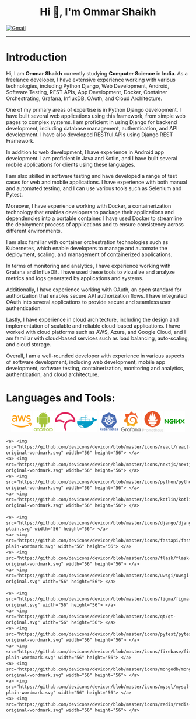 <h1 align="center"> Hi 👋, I'm Ommar Shaikh </h1>

[![Gmail](https://img.shields.io/badge/Gmail-D14836?style=for-the-badge&logo=gmail&logoColor=white)](mailto:ommarshaikh20@gmail.com)
<hr>

<h1 align="left">Introduction</h1>

Hi, I am **Ommar Shaikh** currently studying **Computer Science** in **India**. As a freelance developer, I have extensive experience working with various technologies, including Python Django, Web Development, Android, Software Testing, REST APIs, App Development, Docker, Container Orchestrating, Grafana, InfluxDB, OAuth, and Cloud Architecture.

One of my primary areas of expertise is in Python Django development. I have built several web applications using this framework, from simple web pages to complex systems. I am proficient in using Django for backend development, including database management, authentication, and API development. I have also developed RESTful APIs using Django REST Framework.

In addition to web development, I have experience in Android app development. I am proficient in Java and Kotlin, and I have built several mobile applications for clients using these languages.

I am also skilled in software testing and have developed a range of test cases for web and mobile applications. I have experience with both manual and automated testing, and I can use various tools such as Selenium and Pytest.

Moreover, I have experience working with Docker, a containerization technology that enables developers to package their applications and dependencies into a portable container. I have used Docker to streamline the deployment process of applications and to ensure consistency across different environments.

I am also familiar with container orchestration technologies such as Kubernetes, which enable developers to manage and automate the deployment, scaling, and management of containerized applications.

In terms of monitoring and analytics, I have experience working with Grafana and InfluxDB. I have used these tools to visualize and analyze metrics and logs generated by applications and systems.

Additionally, I have experience working with OAuth, an open standard for authorization that enables secure API authorization flows. I have integrated OAuth into several applications to provide secure and seamless user authentication.

Lastly, I have experience in cloud architecture, including the design and implementation of scalable and reliable cloud-based applications. I have worked with cloud platforms such as AWS, Azure, and Google Cloud, and I am familiar with cloud-based services such as load balancing, auto-scaling, and cloud storage.

Overall, I am a well-rounded developer with experience in various aspects of software development, including web development, mobile app development, software testing, containerization, monitoring and analytics, authentication, and cloud architecture.



<h1 align="left">Languages and Tools:</h1>
<p align="center">
    <a> <img src="https://github.com/devicons/devicon/blob/master/icons/amazonwebservices/amazonwebservices-plain-wordmark.svg" width="56" height="56"> </a>
    <a> <img src="https://github.com/devicons/devicon/blob/master/icons/android/android-plain-wordmark.svg" width="56" height="56"> </a>
    <a> <img src="https://github.com/devicons/devicon/blob/master/icons/codecov/codecov-plain.svg" width="56" height="56"> </a>
    <a> <img src="https://github.com/devicons/devicon/blob/master/icons/docker/docker-plain.svg" width="56" height="56"> </a>
    <a> <img src="https://github.com/devicons/devicon/blob/master/icons/kubernetes/kubernetes-plain-wordmark.svg" width="56" height="56"> </a>
    <a> <img src="https://github.com/devicons/devicon/blob/master/icons/grafana/grafana-original-wordmark.svg" width="56" height="56"> </a>
    <a> <img src="https://github.com/devicons/devicon/blob/master/icons/prometheus/prometheus-original-wordmark.svg" width="56" height="56"> </a>
    <a> <img src="https://github.com/devicons/devicon/blob/master/icons/nginx/nginx-original.svg" width="56" height="56"> </a>
        
    <a> <img src="https://github.com/devicons/devicon/blob/master/icons/react/react-original-wordmark.svg" width="56" height="56"> </a>
    <a> <img src="https://github.com/devicons/devicon/blob/master/icons/nextjs/nextjs-original-wordmark.svg" width="56" height="56"> </a>
    <a> <img src="https://github.com/devicons/devicon/blob/master/icons/python/python-original-wordmark.svg" width="56" height="56"> </a>
    <a> <img src="https://github.com/devicons/devicon/blob/master/icons/kotlin/kotlin-original-wordmark.svg" width="56" height="56"> </a>
    
    <a> <img src="https://github.com/devicons/devicon/blob/master/icons/django/django-plain.svg" width="56" height="56"> </a>
    <a> <img src="https://github.com/devicons/devicon/blob/master/icons/fastapi/fastapi-plain-wordmark.svg" width="56" height="56"> </a>
    <a> <img src="https://github.com/devicons/devicon/blob/master/icons/flask/flask-original-wordmark.svg" width="56" height="56"> </a>
    <a> <img src="https://github.com/devicons/devicon/blob/master/icons/uwsgi/uwsgi-original.svg" width="56" height="56"> </a>
    
    <a> <img src="https://github.com/devicons/devicon/blob/master/icons/figma/figma-original.svg" width="56" height="56"> </a>
    <a> <img src="https://github.com/devicons/devicon/blob/master/icons/qt/qt-original.svg" width="56" height="56"> </a>
    <a> <img src="https://github.com/devicons/devicon/blob/master/icons/pytest/pytest-original-wordmark.svg" width="56" height="56"> </a>
    <a> <img src="https://github.com/devicons/devicon/blob/master/icons/firebase/firebase-plain-wordmark.svg" width="56" height="56"> </a>
    <a> <img src="https://github.com/devicons/devicon/blob/master/icons/mongodb/mongodb-original-wordmark.svg" width="56" height="56"> </a>
    <a> <img src="https://github.com/devicons/devicon/blob/master/icons/mysql/mysql-plain-wordmark.svg" width="56" height="56"> </a>
    <a> <img src="https://github.com/devicons/devicon/blob/master/icons/redis/redis-original-wordmark.svg" width="56" height="56"> </a>   
</p>
